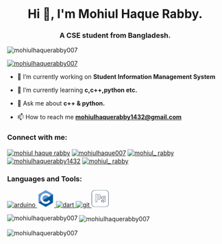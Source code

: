 <h1 align="center">Hi 👋, I'm Mohiul Haque Rabby.</h1>
<h3 align="center">A CSE student from Bangladesh.</h3>

<p align="left"> <img src="https://komarev.com/ghpvc/?username=mohiulhaquerabby007&label=Profile%20views&color=0e75b6&style=flat" alt="mohiulhaquerabby007" /> </p>

<p align="left"> <a href="https://github.com/ryo-ma/github-profile-trophy"><img src="https://github-profile-trophy.vercel.app/?username=mohiulhaquerabby007" alt="mohiulhaquerabby007" /></a> </p>

- 🔭 I’m currently working on **Student Information Management System**

- 🌱 I’m currently learning **c,c++,python etc.**

- 💬 Ask me about **c++ & python.**

- 📫 How to reach me **mohiulhaquerabby1432@gmail.com**

<h3 align="left">Connect with me:</h3>
<p align="left">
<a href="https://fb.com/mohiul haque rabby" target="blank"><img align="center" src="https://raw.githubusercontent.com/rahuldkjain/github-profile-readme-generator/master/src/images/icons/Social/facebook.svg" alt="mohiul haque rabby" height="30" width="40" /></a>
<a href="https://www.codechef.com/users/mohiulhaque007" target="blank"><img align="center" src="https://cdn.jsdelivr.net/npm/simple-icons@3.1.0/icons/codechef.svg" alt="mohiulhaque007" height="30" width="40" /></a>
<a href="https://www.hackerrank.com/mohiul_ rabby" target="blank"><img align="center" src="https://raw.githubusercontent.com/rahuldkjain/github-profile-readme-generator/master/src/images/icons/Social/hackerrank.svg" alt="mohiul_ rabby" height="30" width="40" /></a>
<a href="https://codeforces.com/profile/mohiulhaquerabby1432" target="blank"><img align="center" src="https://raw.githubusercontent.com/rahuldkjain/github-profile-readme-generator/master/src/images/icons/Social/codeforces.svg" alt="mohiulhaquerabby1432" height="30" width="40" /></a>
<a href="https://www.hackerearth.com/mohiul_ rabby" target="blank"><img align="center" src="https://raw.githubusercontent.com/rahuldkjain/github-profile-readme-generator/master/src/images/icons/Social/hackerearth.svg" alt="mohiul_ rabby" height="30" width="40" /></a>
</p>

<h3 align="left">Languages and Tools:</h3>
<p align="left"> <a href="https://www.arduino.cc/" target="_blank" rel="noreferrer"> <img src="https://cdn.worldvectorlogo.com/logos/arduino-1.svg" alt="arduino" width="40" height="40"/> </a> <a href="https://www.cprogramming.com/" target="_blank" rel="noreferrer"> <img src="https://raw.githubusercontent.com/devicons/devicon/master/icons/c/c-original.svg" alt="c" width="40" height="40"/> </a> <a href="https://dart.dev" target="_blank" rel="noreferrer"> <img src="https://www.vectorlogo.zone/logos/dartlang/dartlang-icon.svg" alt="dart" width="40" height="40"/> </a> <a href="https://git-scm.com/" target="_blank" rel="noreferrer"> <img src="https://www.vectorlogo.zone/logos/git-scm/git-scm-icon.svg" alt="git" width="40" height="40"/> </a> <a href="https://www.photoshop.com/en" target="_blank" rel="noreferrer"> <img src="https://raw.githubusercontent.com/devicons/devicon/master/icons/photoshop/photoshop-line.svg" alt="photoshop" width="40" height="40"/> </a> </p>

<p><img align="left" src="https://github-readme-stats.vercel.app/api/top-langs?username=mohiulhaquerabby007&show_icons=true&locale=en&layout=compact" alt="mohiulhaquerabby007" /></p>

<p>&nbsp;<img align="center" src="https://github-readme-stats.vercel.app/api?username=mohiulhaquerabby007&show_icons=true&locale=en" alt="mohiulhaquerabby007" /></p>

<p><img align="center" src="https://github-readme-streak-stats.herokuapp.com/?user=mohiulhaquerabby007&" alt="mohiulhaquerabby007" /></p>

